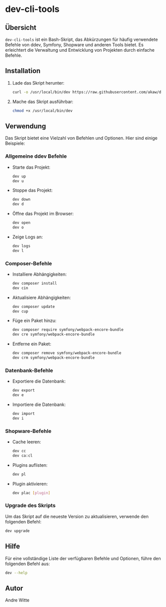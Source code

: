 # dev-cli-tools

## Übersicht

`dev-cli-tools` ist ein Bash-Skript, das Abkürzungen für häufig verwendete Befehle von ddev, Symfony, Shopware und anderen Tools bietet. Es erleichtert die Verwaltung und Entwicklung von Projekten durch einfache Befehle.

## Installation

1. Lade das Skript herunter:
    ```bash
    curl -o /usr/local/bin/dev https://raw.githubusercontent.com/akaw/dev-cli-tools/refs/heads/main/dev
    ```

2. Mache das Skript ausführbar:
    ```bash
    chmod +x /usr/local/bin/dev
    ```

## Verwendung

Das Skript bietet eine Vielzahl von Befehlen und Optionen. Hier sind einige Beispiele:

### Allgemeine ddev Befehle

- Starte das Projekt:
    ```bash
    dev up
    dev u
    ```

- Stoppe das Projekt:
    ```bash
    dev down
    dev d
    ```

- Öffne das Projekt im Browser:
    ```bash
    dev open
    dev o
    ```

- Zeige Logs an:
    ```bash
    dev logs
    dev l
    ```

### Composer-Befehle

- Installiere Abhängigkeiten:
    ```bash
    dev composer install
    dev cin
    ```

- Aktualisiere Abhängigkeiten:
    ```bash
    dev composer update
    dev cup
    ```

- Füge ein Paket hinzu:
    ```bash
    dev composer require symfony/webpack-encore-bundle
    dev cre symfony/webpack-encore-bundle
    ```

- Entferne ein Paket:
    ```bash
    dev composer remove symfony/webpack-encore-bundle
    dev crm symfony/webpack-encore-bundle
    ```

### Datenbank-Befehle

- Exportiere die Datenbank:
    ```bash
    dev export
    dev e
    ```

- Importiere die Datenbank:
    ```bash
    dev import
    dev i
    ```

### Shopware-Befehle

- Cache leeren:
    ```bash
    dev cc
    dev ca:cl
    ```

- Plugins auflisten:
    ```bash
    dev pl
    ```

- Plugin aktivieren:
    ```bash
    dev plac [plugin]
    ```

### Upgrade des Skripts

Um das Skript auf die neueste Version zu aktualisieren, verwende den folgenden Befehl:
```bash
dev upgrade
```

## Hilfe

Für eine vollständige Liste der verfügbaren Befehle und Optionen, führe den folgenden Befehl aus:
```bash
dev --help
```

## Autor

Andre Witte

